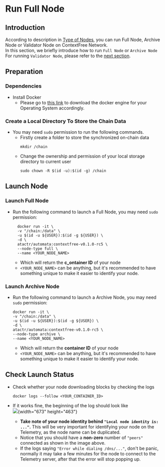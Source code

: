 # Run Full Node
## Introduction
According to description in [Type of Nodes](./node-type.md), you can run Full Node, Archive Node or Validator Node on ContextFree Network.<br>
In this section, we briefly introduce how to run `Full Node` or `Archive Node`<br>
For running `Validator Node`, please refer to the [next section](./run-validator.md).

## Preparation
### Dependencies
- Install Docker
  - Please go to [this link](https://docs.docker.com/get-docker/) to download the docker engine for your Operating System accordingly.
### Create a Local Directory To Store the Chain Data
- You may need `sudo` permission to run the following commands.
  - Firstly create a folder to store the synchronized on-chain data
    ```
    mkdir /chain
    ```
  - Change the ownership and permission of your local storage directory to current user
    ```
    sudo chown -R $(id -u):$(id -g) /chain
    ```
## Launch Node
### Launch Full Node
- Run the following command to launch a Full Node, you may need `sudo` permission:
  ```
    docker run -it \
    -v "/chain:/data" \
    -u $(id -u ${USER}):$(id -g ${USER}) \
    -d \
    atactr/automata:contextfree-v0.1.0-rc5 \
    --node-type full \
    --name <YOUR_NODE_NAME>
  ```
  - Which will return the **c_ontainer ID** of your node
  - `<YOUR_NODE_NAME>` can be anything, but it's recommended to have something unique to make it easier to identify your node.

### Launch Archive Node
- Run the following command to launch a Archive Node, you may need `sudo` permission:
    ```
    docker run -it \
    -v "/chain:/data" \
    -u $(id -u ${USER}):$(id -g ${USER}) \
    -d \
    atactr/automata:contextfree-v0.1.0-rc5 \
    --node-type archive \
    --name <YOUR_NODE_NAME>
    ```
  - Which will return the **container ID** of your node
  - `<YOUR_NODE_NAME>` can be anything, but it's recommended to have something unique to make it easier to identify your node.

## Check Launch Status
- Check whether your node downloading blocks by checking the logs
  ```
  docker logs --follow <YOUR_CONTAINER_ID>
  ```
- If it works fine, the beginning of the log should look like<br>
![](../../assets/canaryimg/node_logs_2.png){width="673" height="463"}<br>

  - **Take note of your node identity behind `"Local node identity is: ..."`.** This will be very important for identifying your node on the Telemetry, as the node name can be duplicated.
  - Notice that you should have a **non-zero** number of `"peers"` connected as shown in the image above.
  - If the logs saying `"Error while dialing /dns/..."`, don't be panic, normally it may take a few minutes for the node to connect to the Telemetry server, after that the error will stop popping up.
